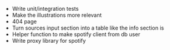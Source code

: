 - Write unit/integration tests
- Make the illustrations more relevant
- 404 page
- Turn sources input section into a table like the info section is
- Helper function to make spotify client from db user
- Write proxy library for spotify